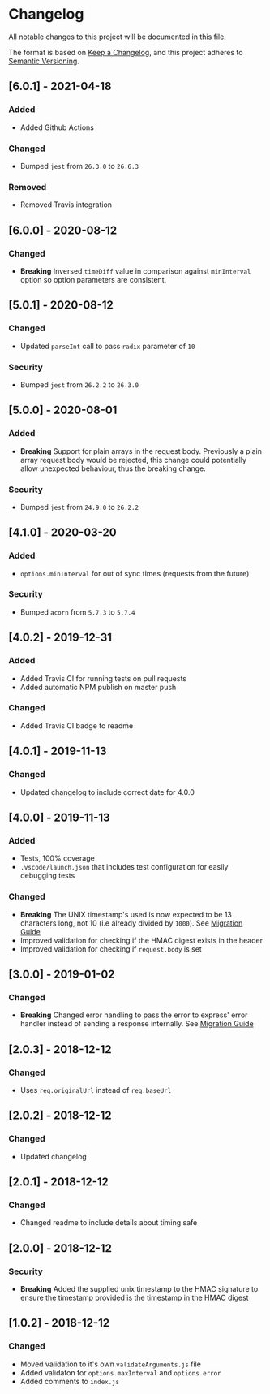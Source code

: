 # Changelog
All notable changes to this project will be documented in this file.

The format is based on [Keep a Changelog](https://keepachangelog.com/en/1.0.0/),
and this project adheres to [Semantic Versioning](https://semver.org/spec/v2.0.0.html).

## [6.0.1] - 2021-04-18
### Added
- Added Github Actions
### Changed
- Bumped `jest` from `26.3.0` to `26.6.3`
### Removed
- Removed Travis integration

## [6.0.0] - 2020-08-12
### Changed
- **Breaking** Inversed `timeDiff` value in comparison against `minInterval` option so option parameters are consistent.

## [5.0.1] - 2020-08-12
### Changed
- Updated `parseInt` call to pass `radix` parameter of `10`
### Security
- Bumped `jest` from `26.2.2` to `26.3.0`

## [5.0.0] - 2020-08-01
### Added
- **Breaking** Support for plain arrays in the request body. Previously a plain array request body would be rejected, this change could potentially allow unexpected behaviour, thus the breaking change.
### Security
- Bumped `jest` from `24.9.0` to `26.2.2`

## [4.1.0] - 2020-03-20
### Added
- `options.minInterval` for out of sync times (requests from the future)
### Security
- Bumped `acorn` from `5.7.3` to `5.7.4`

## [4.0.2] - 2019-12-31
### Added
- Added Travis CI for running tests on pull requests
- Added automatic NPM publish on master push
### Changed
- Added Travis CI badge to readme

## [4.0.1] - 2019-11-13
### Changed
- Updated changelog to include correct date for 4.0.0

## [4.0.0] - 2019-11-13
### Added
- Tests, 100% coverage
- `.vscode/launch.json` that includes test configuration for easily debugging tests

### Changed
- **Breaking** The UNIX timestamp's used is now expected to be 13 characters long, not 10 (i.e already divided by `1000`). See [Migration Guide](https://github.com/connorjburton/hmac-auth-express/blob/master/MIGRATION_GUIDE.md#migrating-from-3xx-to-400)
- Improved validation for checking if the HMAC digest exists in the header
- Improved validation for checking if `request.body` is set

## [3.0.0] - 2019-01-02
### Changed
- **Breaking** Changed error handling to pass the error to express' error handler instead of sending a response internally. See [Migration Guide](https://github.com/connorjburton/hmac-auth-express/blob/master/MIGRATION_GUIDE.md#migrating-from-2xx-to-300)

## [2.0.3] - 2018-12-12
### Changed
- Uses `req.originalUrl` instead of `req.baseUrl`

## [2.0.2] - 2018-12-12
### Changed
- Updated changelog

## [2.0.1] - 2018-12-12
### Changed
- Changed readme to include details about timing safe

## [2.0.0] - 2018-12-12
### Security
- **Breaking** Added the supplied unix timestamp to the HMAC signature to ensure the timestamp provided is the timestamp in the HMAC digest

## [1.0.2] - 2018-12-12
### Changed
- Moved validation to it's own `validateArguments.js` file
- Added validaton for `options.maxInterval` and `options.error`
- Added comments to `index.js`